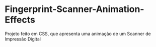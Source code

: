 # Fingerprint-Scanner-Animation-Effects
Projeto feito em CSS, que apresenta uma animação de um Scanner de Impressão Digital
